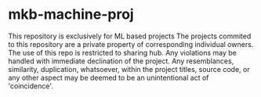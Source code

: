 # mkb-machine-proj
This repository is exclusively for ML based projects
The projects commited to this repository are a private property of corresponding individual owners.
The use of this repo is restricted to sharing hub. Any violations may be handled with immediate declination of the project. 
Any resemblances, similarity, duplication, whatsoever, within the project titles, source code, or any other aspect may be deemed to be an unintentional act of 'coincidence'. 
